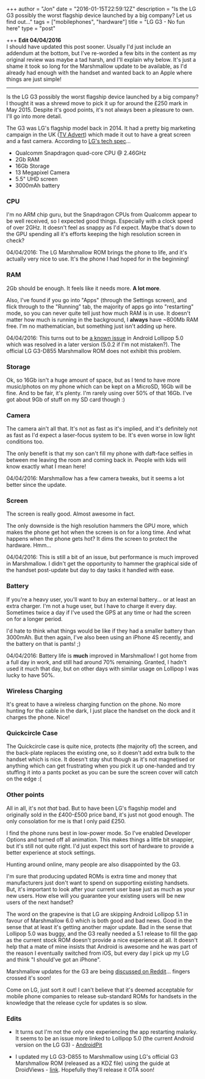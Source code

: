 +++
author = "Jon"
date = "2016-01-15T22:59:12Z"
description = "Is the LG G3 possibly the worst flagship device launched by a big company? Let us find out..."
tags = ["mobilephones", "hardware"]
title = "LG G3 - No fun here"
type = "post"

+++
**Edit 04/04/2016**<br/>
I should have updated this post sooner. Usually I'd just include an addendum at the bottom, but I've re-worded a few bits in the content as my original review was maybe a tad harsh, and I'll explain why below. It's just a shame it took so long for the Marshmallow update to be available, as I'd already had enough with the handset and wanted back to an Apple where things are just simple!
<hr/>
Is the LG G3 possibly the worst flagship device launched by a big company? I thought it was a shrewd move to pick it up for around the £250 mark in May 2015. Despite it's good points, it's not always been a pleasure to own. I'll go into more detail.

The G3 was LG's flagship model back in 2014. It had a pretty big marketing campaign in the UK ([TV Advert](https://www.youtube.com/watch?v=HBMaWt3kqGg)) which made it out to have a great screen and a fast camera. According to [LG's tech spec](http://www.lg.com/uk/mobile-phones/lg-D855/technical-specifications)...

* Qualcomm Snapdragon quad-core CPU @ 2.46GHz
* 2Gb RAM
* 16Gb Storage
* 13 Megapixel Camera
* 5.5\" UHD screen
* 3000mAh battery

### CPU

I'm no ARM chip guru, but the Snapdragon CPUs from Qualcomm appear to be well received, so I expected good things. Especially with a clock speed of over 2GHz. It doesn't feel as snappy as I'd expect. Maybe that's down to the GPU spending all it's efforts keeping the high resolution screen in check?

04/04/2016: The LG Marshmallow ROM brings the phone to life, and it's actually very nice to use. It's the phone I had hoped for in the beginning!

### RAM

2Gb should be enough. It feels like it needs more. **A lot more**.

Also, I've found if you go into "Apps" (through the Settings screen), and flick through to the "Running" tab, the majority of apps go into "restarting" mode, so you can never quite tell just how much RAM is in use. It doesn't matter how much is running in the background, I **always** have ~800Mb RAM free. I'm no mathematician, but something just isn't adding up here.

04/04/2016: This turns out to be [a known issue](https://www.reddit.com/r/Android/comments/2me1m8/serious_memory_leak_in_android_lollipop/) in Android Lollipop 5.0 which was resolved in a later version (5.0.2 if I'm not mistaken?). The official LG G3-D855 Marshmallow ROM does not exhibit this problem.

### Storage

Ok, so 16Gb isn't a huge amount of space, but as I tend to have more music/photos on my phone which can be kept on a MicroSD, 16Gb will be fine. And to be fair, it's plenty. I'm rarely using over 50% of that 16Gb. I've got about 9Gb of stuff on my SD card though :)

### Camera

The camera ain't all that. It's not as fast as it's implied, and it's definitely not as fast as I'd expect a laser-focus system to be. It's even worse in low light conditions too.

The only benefit is that my son can't fill my phone with daft-face selfies in between me leaving the room and coming back in. People with kids will know exactly what I mean here!

04/04/2016: Marshmallow has a few camera tweaks, but it seems a lot better since the update.

### Screen

The screen is really good. Almost awesome in fact.

The only downside is the high resolution hammers the GPU more, which makes the phone get hot when the screen is on for a long time. And what happens when the phone gets hot? It dims the screen to protect the hardware. Hmm...

04/04/2016: This is still a bit of an issue, but performance is much improved in Marshmallow. I didn't get the opportunity to hammer the graphical side of the handset post-update but day to day tasks it handled with ease.

### Battery

If you're a heavy user, you'll want to buy an external battery... or at least an extra charger.
I'm not a huge user, but I have to charge it every day. Sometimes twice a day if I've used the GPS at any time or had the screen on for a longer period.

I'd hate to think what things would be like if they had a smaller battery than 3000mAh. But then again, I've also been using an iPhone 4S recently, and the battery on that is pants! ;)

04/04/2016: Battery life is **much** improved in Marshmallow! I got home from a full day in work, and still had around 70% remaining. Granted, I hadn't used it much that day, but on other days with similar usage on Lollipop I was lucky to have 50%.

### Wireless Charging

It's great to have a wireless charging function on the phone. No more hunting for the cable in the dark, I just place the handset on the dock and it charges the phone. Nice!

### Quickcircle Case

The Quickcircle case is quite nice, protects (the majority of) the screen, and the back-plate replaces the existing one, so it doesn't add extra bulk to the handset which is nice. It doesn't stay shut though as it's not magnetised or anything which can get frustrating when you pick it up one-handed and try stuffing it into a pants pocket as you can be sure the screen cover will catch on the edge :(

### Other points

All in all, it's not *that* bad. But to have been LG's flagship model and originally sold in the £400-£500 price band, it's just not good enough. The only consolation for me is that I only paid £250.

I find the phone runs best in low-power mode. So I've enabled Developer Options and turned off all animation. This makes things a little bit snappier, but it's still not quite right. I'd just expect this sort of hardware to provide a better experience at stock settings.

Hunting around online, many people are also disappointed by the G3.

I'm sure that producing updated ROMs is extra time and money that manufacturers just don't want to spend on supporting existing handsets. But, it's important to look after your current user base just as much as your new users. How else will you guarantee your existing users will be new users of the next handset?

The word on the grapevine is that LG are skipping Android Lollipop 5.1 in favour of Marshmallow 6.0 which is both good and bad news. Good in the sense that at least it's getting another major update. Bad in the sense that Lollipop 5.0 was buggy, and the G3 really needed a 5.1 release to fill the gap as the current stock ROM doesn't provide a nice experience at all. It doesn't help that a mate of mine insists that Android is awesome and he was part of the reason I eventually switched from iOS, but every day I pick up my LG and think "I should've got an iPhone".

Marshmallow updates for the G3 are being [discussed on Reddit](https://www.reddit.com/r/LGG3/comments/3zfle3/marshmallow_otas_and_you/)... fingers crossed it's soon!

Come on LG, just sort it out! I can't believe that it's deemed acceptable for mobile phone companies to release sub-standard ROMs for handsets in the knowledge that the release cycle for updates is so slow.


### Edits ###

* It turns out I'm not the only one experiencing the app restarting malarky. It seems to be an issue more linked to Lollipop 5.0 (the current Android version on the LG G3) - [AndroidPit](https://www.androidpit.com/android-5-0-lollipop-bug-apps-frequently-restart-in-background)

* I updated my LG G3-D855 to Marshmallow using LG's official G3 Marshmallow ROM (released as a KDZ file) using the guide at DroidViews - [link](http://www.droidviews.com/install-marshmallow-kdz-lg-g3-d855-using-flash-tool/). Hopefully they'll release it OTA soon!
